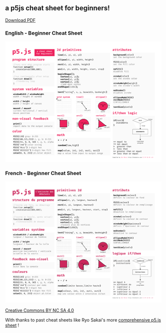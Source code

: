 ## a p5js cheat sheet for beginners!

[Download PDF](p5cheatsheet.pdf)

### English - Beginner Cheat Sheet
![p5js cheat sheet](png/p5cheatsheet.png)

### French - Beginner Cheat Sheet
![p5js cheat sheet](png/p5cheatsheet-FR.png)

[Creative Commons BY NC SA 4.0](https://creativecommons.org/licenses/by-nc-sa/4.0/)

With thanks to past cheat sheets like Ryo Sakai's more [comprehensive p5.js sheet](https://twitter.com/ryodejaneiro/status/827314983948210176) !
